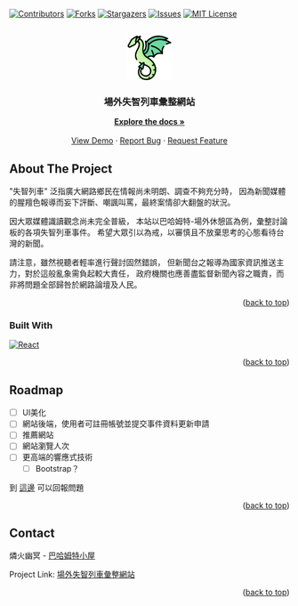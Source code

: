 <!-- Improved compatibility of back to top link: See: https://github.com/othneildrew/Best-README-Template/pull/73 -->
<a name="readme-top"></a>
<!--
*** Thanks for checking out the Best-README-Template. If you have a suggestion
*** that would make this better, please fork the repo and create a pull request
*** or simply open an issue with the tag "enhancement".
*** Don't forget to give the project a star!
*** Thanks again! Now go create something AMAZING! :D
-->



<!-- PROJECT SHIELDS -->
<!--
*** I'm using markdown "reference style" links for readability.
*** Reference links are enclosed in brackets [ ] instead of parentheses ( ).
*** See the bottom of this document for the declaration of the reference variables
*** for contributors-url, forks-url, etc. This is an optional, concise syntax you may use.
*** https://www.markdownguide.org/basic-syntax/#reference-style-links
-->
[![Contributors][contributors-shield]][contributors-url]
[![Forks][forks-shield]][forks-url]
[![Stargazers][stars-shield]][stars-url]
[![Issues][issues-shield]][issues-url]
[![MIT License][license-shield]][license-url]
<!--[![LinkedIn][linkedin-shield]][linkedin-url]



<!-- PROJECT LOGO -->
<br />
<div align="center">
  <a href="https://github.com/determinationlove/React_BahaTrain">
    <img src="/public/img/baha_icon.png" alt="Logo" width="80" height="80">
  </a>

  <h3 align="center">場外失智列車彙整網站</h3>

  <p align="center">
    <a href="https://github.com/determinationlove/React_BahaTrain"><strong>Explore the docs »</strong></a>
    <br />
    <br />
    <a href="https://github.com/determinationlove/React_BahaTrain">View Demo</a>
    ·
    <a href="https://github.com/determinationlove/React_BahaTrain/issues">Report Bug</a>
    ·
    <a href="https://github.com/determinationlove/React_BahaTrain/issues">Request Feature</a>
  </p>
</div>


<!-- ABOUT THE PROJECT -->
## About The Project

"失智列車" 泛指廣大網路鄉民在情報尚未明朗、調查不夠充分時，
因為新聞媒體的腥羶色報導而妄下評斷、嘲諷叫罵，最終案情卻大翻盤的狀況。

因大眾媒體識讀觀念尚未完全普級，
本站以巴哈姆特-場外休憩區為例，彙整討論板的各項失智列車事件。
希望大眾引以為戒，以審慎且不放棄思考的心態看待台灣的新聞。

請注意，雖然視聽者輕率進行聲討固然錯誤，
但新聞台之報導為國家資訊推送主力，對於這般亂象需負起較大責任，
政府機關也應善盡監督新聞內容之職責，而非將問題全部歸咎於網路論壇及人民。

<p align="right">(<a href="#readme-top">back to top</a>)</p>



### Built With

[![React][React.js]][React-url]
<!--* [![Bootstrap][Bootstrap.com]][Bootstrap-url]-->
<!--* [![JQuery][JQuery.com]][JQuery-url]-->

<p align="right">(<a href="#readme-top">back to top</a>)</p>

<!-- ROADMAP -->
## Roadmap

- [ ] UI美化
- [ ] 網站後端，使用者可註冊帳號並提交事件資料更新申請
- [ ] 推薦網站
- [ ] 網站瀏覽人次
- [ ] 更高端的響應式技術
    - [ ] Bootstrap？

到 [這邊](https://github.com/determinationlove/React_BahaTrain/issues) 可以回報問題

<p align="right">(<a href="#readme-top">back to top</a>)</p>


<!-- LICENSE 
## License

Distributed under the MIT License. See `LICENSE.txt` for more information.

<p align="right">(<a href="#readme-top">back to top</a>)</p>
-->


<!-- CONTACT -->
## Contact

燐火幽冥 - [巴哈姆特小屋](https://home.gamer.com.tw/homeindex.php?owner=guiltyghost)

Project Link: [場外失智列車彙整網站](https://github.com/determinationlove/React_BahaTrain)

<p align="right">(<a href="#readme-top">back to top</a>)</p>



<!-- ACKNOWLEDGMENTS 
## Acknowledgments

Use this space to list resources you find helpful and would like to give credit to. I've included a few of my favorites to kick things off!

* [Choose an Open Source License](https://choosealicense.com)
* [GitHub Emoji Cheat Sheet](https://www.webpagefx.com/tools/emoji-cheat-sheet)
* [Malven's Flexbox Cheatsheet](https://flexbox.malven.co/)
* [Malven's Grid Cheatsheet](https://grid.malven.co/)
* [Img Shields](https://shields.io)
* [GitHub Pages](https://pages.github.com)
* [Font Awesome](https://fontawesome.com)
* [React Icons](https://react-icons.github.io/react-icons/search)

<p align="right">(<a href="#readme-top">back to top</a>)</p>
-->


<!-- MARKDOWN LINKS & IMAGES -->
<!-- https://www.markdownguide.org/basic-syntax/#reference-style-links -->
[contributors-shield]: https://img.shields.io/github/contributors/determinationlove/React_BahaTrain.svg?style=for-the-badge
[contributors-url]: https://github.com/determinationlove/React_BahaTrain/graphs/contributors
[forks-shield]: https://img.shields.io/github/forks/determinationlove/React_BahaTrain.svg?style=for-the-badge
[forks-url]: https://github.com/determinationlove/React_BahaTrain/network/members
[stars-shield]: https://img.shields.io/github/stars/determinationlove/React_BahaTrain.svg?style=for-the-badge
[stars-url]: https://github.com/determinationlove/React_BahaTrain/stargazers
[issues-shield]: https://img.shields.io/github/issues/determinationlove/React_BahaTrain.svg?style=for-the-badge
[issues-url]: https://github.com/determinationlove/React_BahaTrain/issues
[license-shield]: https://img.shields.io/github/license/determinationlove/React_BahaTrain.svg?style=for-the-badge
[license-url]: https://github.com/determinationlove/React_BahaTrain/blob/master/LICENSE.txt
[linkedin-shield]: https://img.shields.io/badge/-LinkedIn-black.svg?style=for-the-badge&logo=linkedin&colorB=555
[linkedin-url]: https://linkedin.com/in/othneildrew
[product-screenshot]: images/screenshot.png
[Next.js]: https://img.shields.io/badge/next.js-000000?style=for-the-badge&logo=nextdotjs&logoColor=white
[Next-url]: https://nextjs.org/
[React.js]: https://img.shields.io/badge/React-20232A?style=for-the-badge&logo=react&logoColor=61DAFB
[React-url]: https://reactjs.org/
[Vue.js]: https://img.shields.io/badge/Vue.js-35495E?style=for-the-badge&logo=vuedotjs&logoColor=4FC08D
[Vue-url]: https://vuejs.org/
[Angular.io]: https://img.shields.io/badge/Angular-DD0031?style=for-the-badge&logo=angular&logoColor=white
[Angular-url]: https://angular.io/
[Svelte.dev]: https://img.shields.io/badge/Svelte-4A4A55?style=for-the-badge&logo=svelte&logoColor=FF3E00
[Svelte-url]: https://svelte.dev/
[Laravel.com]: https://img.shields.io/badge/Laravel-FF2D20?style=for-the-badge&logo=laravel&logoColor=white
[Laravel-url]: https://laravel.com
[Bootstrap.com]: https://img.shields.io/badge/Bootstrap-563D7C?style=for-the-badge&logo=bootstrap&logoColor=white
[Bootstrap-url]: https://getbootstrap.com
[JQuery.com]: https://img.shields.io/badge/jQuery-0769AD?style=for-the-badge&logo=jquery&logoColor=white
[JQuery-url]: https://jquery.com 
